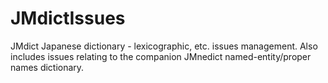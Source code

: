 # JMdictIssues
JMdict Japanese dictionary - lexicographic, etc. issues management. Also includes issues relating to the companion JMnedict named-entity/proper names dictionary.
